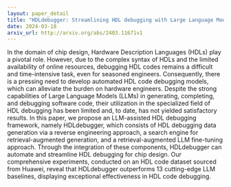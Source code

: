 ```yaml
---
layout: paper_detail
title: "HDLdebugger: Streamlining HDL debugging with Large Language Models"
date: 2024-03-18
arxiv_url: http://arxiv.org/abs/2403.11671v1
---
```


In the domain of chip design, Hardware Description Languages (HDLs) play a pivotal role. However, due to the complex syntax of HDLs and the limited availability of online resources, debugging HDL codes remains a difficult and time-intensive task, even for seasoned engineers. Consequently, there is a pressing need to develop automated HDL code debugging models, which can alleviate the burden on hardware engineers. Despite the strong capabilities of Large Language Models (LLMs) in generating, completing, and debugging software code, their utilization in the specialized field of HDL debugging has been limited and, to date, has not yielded satisfactory results. In this paper, we propose an LLM-assisted HDL debugging framework, namely HDLdebugger, which consists of HDL debugging data generation via a reverse engineering approach, a search engine for retrieval-augmented generation, and a retrieval-augmented LLM fine-tuning approach. Through the integration of these components, HDLdebugger can automate and streamline HDL debugging for chip design. Our comprehensive experiments, conducted on an HDL code dataset sourced from Huawei, reveal that HDLdebugger outperforms 13 cutting-edge LLM baselines, displaying exceptional effectiveness in HDL code debugging.
